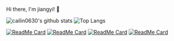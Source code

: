 Hi there, I'm jiangyi! 👋

![cailin0630's github stats](https://github-readme-stats.vercel.app/api?username=cailin0630&show_icons=true&theme=radical)
![Top Langs](https://github-readme-stats.vercel.app/api/top-langs/?username=cailin0630&layout=compact&show_icons=true&theme=radical)

[![ReadMe Card](https://github-readme-stats.vercel.app/api/pin/?username=cailin0630&repo=AspNetCore.AopCache&theme=radical)](https://github.com/cailin0630/AspNetCore.AopCache)
[![ReadMe Card](https://github-readme-stats.vercel.app/api/pin/?username=cailin0630&repo=DotNetCore.DDD.Template&theme=radical)](https://github.com/cailin0630/DotNetCore.DDD.Template)
[![ReadMe Card](https://github-readme-stats.vercel.app/api/pin/?username=cailin0630&repo=AspNetCore.GrpcServiceDemo&theme=radical)](https://github.com/cailin0630/AspNetCore.GrpcServiceDemo)
[![ReadMe Card](https://github-readme-stats.vercel.app/api/pin/?username=cailin0630&repo=DotNetCore.Cap.Demo&theme=radical)](https://github.com/cailin0630/DotNetCore.Cap.Demo)

